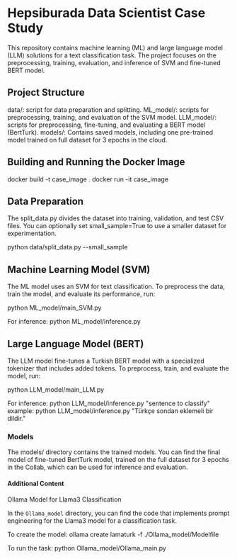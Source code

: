 # Hepsiburada Data Scientist Case Study

This repository contains machine learning (ML) and large language model (LLM) solutions for a text classification task. The project focuses on the preprocessing, training, evaluation, and inference of SVM and fine-tuned BERT model.

## Project Structure

data/: script for data preparation and splitting.
ML_model/: scripts for preprocessing, training, and evaluation of the SVM model.
LLM_model/: scripts for preprocessing, fine-tuning, and evaluating a BERT model (BertTurk).
models/: Contains saved models, including one pre-trained model trained on full dataset for 3 epochs in the cloud.

## Building and Running the Docker Image 

docker build -t case_image .
docker run -it case_image

## Data Preparation

The split_data.py divides the dataset into training, validation, and test CSV files. You can optionally set small_sample=True to use a smaller dataset for experimentation.

python data/split_data.py --small_sample

## Machine Learning Model (SVM)
The ML model uses an SVM for text classification. To preprocess the data, train the model, and evaluate its performance, run:

python ML_model/main_SVM.py

For inference:
python ML_model/inference.py

## Large Language Model (BERT)
The LLM model fine-tunes a Turkish BERT model with a specialized tokenizer that includes added tokens. To preprocess, train, and evaluate the model, run:

python LLM_model/main_LLM.py

For inference:
python LLM_model/inference.py "sentence to classify"
example: python LLM_model/inference.py "Türkçe sondan eklemeli bir dildir."

### Models
The models/ directory contains the trained models. You can find the final model of fine-tuned BertTurk model, trained on the full dataset for 3 epochs in the Collab, which can be used for inference and evaluation.



#### Additional Content 

Ollama Model for Llama3 Classification

In the `Ollama_model` directory, you can find the code that implements prompt engineering for the Llama3 model for a classification task.

To create the model:
ollama create lamaturk -f ./Ollama_model/Modelfile

To run the task: 
python Ollama_model/Ollama_main.py